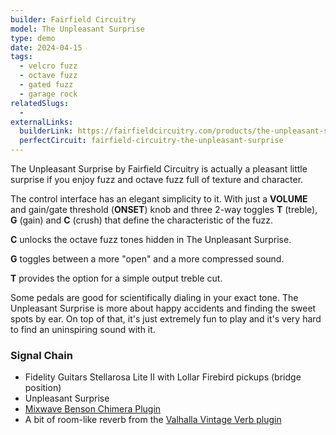 ```yaml
---
builder: Fairfield Circuitry
model: The Unpleasant Surprise
type: demo
date: 2024-04-15
tags:
  - velcro fuzz
  - octave fuzz
  - gated fuzz
  - garage rock
relatedSlugs:
  -
externalLinks:
  builderLink: https://fairfieldcircuitry.com/products/the-unpleasant-surprise
  perfectCircuit: fairfield-circuitry-the-unpleasant-surprise
---
```


The Unpleasant Surprise by Fairfield Circuitry is actually a pleasant little surprise if you enjoy fuzz and octave fuzz full of texture and character.

The control interface has an elegant simplicity to it. With just a **VOLUME** and gain/gate threshold (**ONSET**) knob and three 2-way toggles **T** (treble), **G** (gain) and **C** (crush) that define the characteristic of the fuzz.

**C** unlocks the octave fuzz tones hidden in The Unpleasant Surprise.

**G** toggles between a more "open" and a more compressed sound.

**T** provides the option for a simple output treble cut.

Some pedals are good for scientifically dialing in your exact tone. The Unpleasant Surprise is more about happy accidents and finding the sweet spots by ear. On top of that, it's just extremely fun to play and it's very hard to find an uninspiring sound with it.

### Signal Chain

- Fidelity Guitars Stellarosa Lite II with Lollar Firebird pickups (bridge position)
- Unpleasant Surprise
- [Mixwave Benson Chimera Plugin](https://www.mixwave.net/products/benson-chimera)
- A bit of room-like reverb from the [Valhalla Vintage Verb plugin](https://valhalladsp.com/shop/reverb/valhalla-vintage-verb/)
